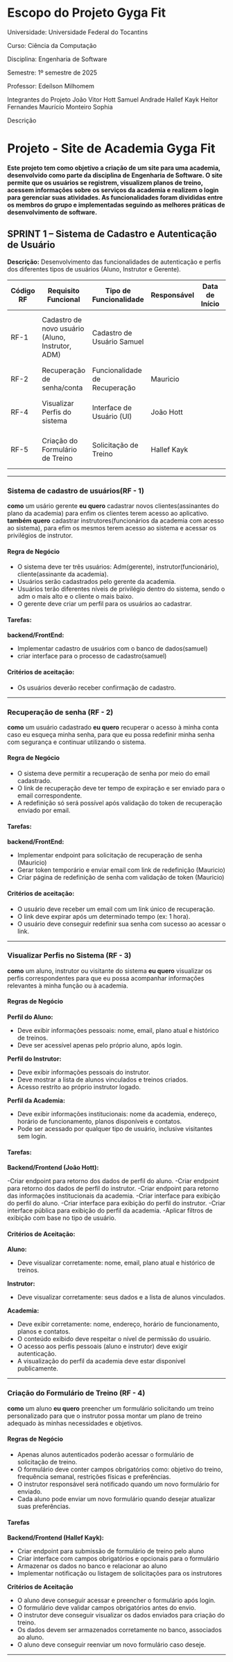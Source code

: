# Escopo do Projeto Gyga Fit 

 

Universidade: 
Universidade Federal do Tocantins 

Curso:
Ciência da Computação 

Disciplina:
Engenharia de Software 

Semestre:
1º semestre de 2025 

Professor:
Edeílson Milhomem 

Integrantes do Projeto 
João Vitor Hott 
Samuel Andrade 
Hallef Kayk 
Heitor Fernandes 
Maurício Monteiro 
Sophia 

Descrição 

 

# Projeto - Site de Academia Gyga Fit 
 
**Este projeto tem como objetivo a criação de um site para uma academia, desenvolvido como parte da disciplina de Engenharia de Software. O site permite que os usuários se registrem, visualizem planos de treino, acessem informações sobre os serviços da academia e realizem o login para gerenciar suas atividades. As funcionalidades foram divididas entre os membros do grupo e implementadas seguindo as melhores práticas de desenvolvimento de software.** 


## SPRINT 1 – Sistema de Cadastro e Autenticação de Usuário 

**Descrição:**  Desenvolvimento das funcionalidades de autenticação e perfis dos diferentes tipos de usuários (Aluno, Instrutor e Gerente). 

| Código RF | Requisito Funcional                          | Tipo de Funcionalidade      | Responsável   | Data de Início | Data de Término | Duração (dias) | Status        | Notas                                                                 |
|-----------|----------------------------------------------|------------------------------|----------------|----------------|------------------|----------------|----------------|------------------------------------------------------------------------|
| RF-1      | Cadastro de novo usuário (Aluno, Instrutor, ADM) | Cadastro de Usuário          Samuel         |                |                  |                | Em andamento   | Implementar com campos obrigatórios e tipo de usuário.                |
| RF-2      | Recuperação de senha/conta                    | Funcionalidade de Recuperação | Mauricio       |                |                  |                | Em andamento   | Envio de email com link de redefinição.                               |
| RF-4      | Visualizar Perfis do sistema                 | Interface de Usuário (UI)   | João Hott      |                |                  |                | Em andamento   | Exibir dados de usuários e perfil da academia.                        |
| RF-5      | Criação do Formulário de Treino              | Solicitação de Treino       | Hallef Kayk    |                |                  |                | Planejado      | Permitir ao aluno solicitar treino personalizado.                     |
___

### Sistema de cadastro de usuários(RF - 1)
**como** um usário gerente **eu quero** cadastrar novos clientes(assinantes do plano da academia) para enfim os clientes terem acesso ao aplicativo.
**também quero** cadastrar instrutores(funcionários da academia com acesso ao sistema), para efim os mesmos terem acesso ao sistema e acessar os privilégios de instrutor.

#### Regra de Negócio
- O sistema deve ter três usuários: Adm(gerente), instrutor(funcionário), cliente(assinante da academia).
- Usuários serão cadastrados pelo gerente da academia.
- Usuários terão diferentes níveis de privilégio dentro do sistema, sendo o adm o mais alto e o cliente o mais baixo.
- O gerente deve criar um perfil para os usuários ao cadastrar.

#### Tarefas:
**backend/FrontEnd:**
- Implementar cadastro de usuários com o banco de dados(samuel)
- criar interface para o processo de cadastro(samuel)

#### Critérios de aceitação:
- Os usuários deverão receber confirmação de cadastro.
___

### Recuperação de senha (RF - 2)
**como** um usuário cadastrado **eu quero** recuperar o acesso à minha conta caso eu esqueça minha senha,
para que eu possa redefinir minha senha com segurança e continuar utilizando o sistema.

#### Regra de Negócio
- O sistema deve permitir a recuperação de senha por meio do email cadastrado.
- O link de recuperação deve ter tempo de expiração e ser enviado para o email correspondente.
- A redefinição só será possível após validação do token de recuperação enviado por email.

#### Tarefas:
**backend/FrontEnd:**

- Implementar endpoint para solicitação de recuperação de senha (Mauricio)
- Gerar token temporário e enviar email com link de redefinição (Mauricio)
- Criar página de redefinição de senha com validação de token (Mauricio)

#### Critérios de aceitação:
- O usuário deve receber um email com um link único de recuperação.
- O link deve expirar após um determinado tempo (ex: 1 hora).
- O usuário deve conseguir redefinir sua senha com sucesso ao acessar o link.
___

### Visualizar Perfis no Sistema (RF - 3)
**como** um aluno, instrutor ou visitante do sistema
**eu quero** visualizar os perfis correspondentes
para que eu possa acompanhar informações relevantes à minha função ou à academia.

#### Regras de Negócio
**Perfil do Aluno:**
- Deve exibir informações pessoais: nome, email, plano atual e histórico de treinos.
- Deve ser acessível apenas pelo próprio aluno, após login.

**Perfil do Instrutor:**
- Deve exibir informações pessoais do instrutor.
- Deve mostrar a lista de alunos vinculados e treinos criados.
- Acesso restrito ao próprio instrutor logado.

**Perfil da Academia:**
- Deve exibir informações institucionais: nome da academia, endereço, horário de funcionamento, planos disponíveis e contatos.
- Pode ser acessado por qualquer tipo de usuário, inclusive visitantes sem login.

#### Tarefas:
**Backend/Frontend (João Hott):**

-Criar endpoint para retorno dos dados de perfil do aluno.
-Criar endpoint para retorno dos dados de perfil do instrutor.
-Criar endpoint para retorno das informações institucionais da academia.
-Criar interface para exibição do perfil do aluno.
-Criar interface para exibição do perfil do instrutor.
-Criar interface pública para exibição do perfil da academia.
-Aplicar filtros de exibição com base no tipo de usuário.

#### Critérios de Aceitação:
**Aluno:**
- Deve visualizar corretamente: nome, email, plano atual e histórico de treinos.

**Instrutor:**
- Deve visualizar corretamente: seus dados e a lista de alunos vinculados.

**Academia:**
- Deve exibir corretamente: nome, endereço, horário de funcionamento, planos e contatos.
- O conteúdo exibido deve respeitar o nível de permissão do usuário.
- O acesso aos perfis pessoais (aluno e instrutor) deve exigir autenticação.
- A visualização do perfil da academia deve estar disponível publicamente.
___

### Criação do Formulário de Treino (RF - 4)
**como** um aluno **eu quero** preencher um formulário solicitando um treino personalizado
para que o instrutor possa montar um plano de treino adequado às minhas necessidades e objetivos.

#### Regras de Negócio
- Apenas alunos autenticados poderão acessar o formulário de solicitação de treino.
- O formulário deve conter campos obrigatórios como: objetivo do treino, frequência semanal, restrições físicas e preferências.
- O instrutor responsável será notificado quando um novo formulário for enviado.
- Cada aluno pode enviar um novo formulário quando desejar atualizar suas preferências.

#### Tarefas
**Backend/Frontend (Hallef Kayk):**
- Criar endpoint para submissão de formulário de treino pelo aluno
- Criar interface com campos obrigatórios e opcionais para o formulário
- Armazenar os dados no banco e relacionar ao aluno
- Implementar notificação ou listagem de solicitações para os instrutores

**Critérios de Aceitação**
- O aluno deve conseguir acessar e preencher o formulário após login.
- O formulário deve validar campos obrigatórios antes do envio.
- O instrutor deve conseguir visualizar os dados enviados para criação do treino.
- Os dados devem ser armazenados corretamente no banco, associados ao aluno.
- O aluno deve conseguir reenviar um novo formulário caso deseje.
___




